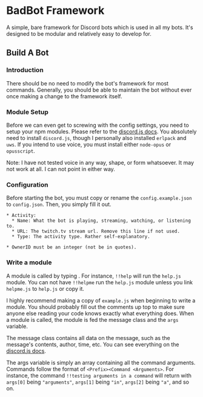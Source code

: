 # BadBot Framework

A simple, bare framework for Discord bots which is used in all my bots. It's designed to be modular and relatively easy to develop for. 

## Build A Bot

### Introduction
There should be no need to modify the bot's framework for most commands. Generally, you should be able to maintain the bot without ever once making a change to the framework itself.

### Module Setup
Before we can even get to screwing with the config settings, you need to setup your npm modules. Please refer to the [discord.js docs](https://discord.js.org/#/docs/main/stable/general/welcome). You absolutely need to install `discord.js`, though I personally also installed `erlpack` and `uws`. If you intend to use voice, you must install either `node-opus` or `opusscript`. 

Note: I have not tested voice in any way, shape, or form whatsoever. It may not work at all. I can not point in either way.

### Configuration
Before starting the bot, you must copy or rename the `config.example.json` to `config.json`. Then, you simply fill it out.

    * Activity: 
      * Name: What the bot is playing, streaming, watching, or listening to. 
      * URL: The twitch.tv stream url. Remove this line if not used.
      * Type: The activity type. Rather self-explanatory.

    * OwnerID must be an integer (not be in quotes).
    
### Write a module
A module is called by typing <Prefix><Module>. For instance, `!!help` will run the `help.js` module. You can not have `!!helpme` run the `help.js` module unless you link `helpme.js` to `help.js` or copy it. 

I highly recommend making a copy of `example.js` when beginning to write a module. You should probably fill out the comments up top to make sure anyone else reading your code knows exactly what everything does. When a module is called, the module is fed the message class and the `args` variable. 

The message class contains all data on the message, such as the message's contents, author, time, etc. You can see everything on the [discord.js docs](https://discord.js.org/#/docs/main/stable/class/Message).

The args variable is simply an array containing all the command arguments. Commands follow the format of `<Prefix><Command <Arguments>`. For instance, the command `!!testing arguments in a command` will return with `args[0]` being `"arguments"`, `args[1]` being `"in"`, `args[2]` being `"a"`, and so on. 
